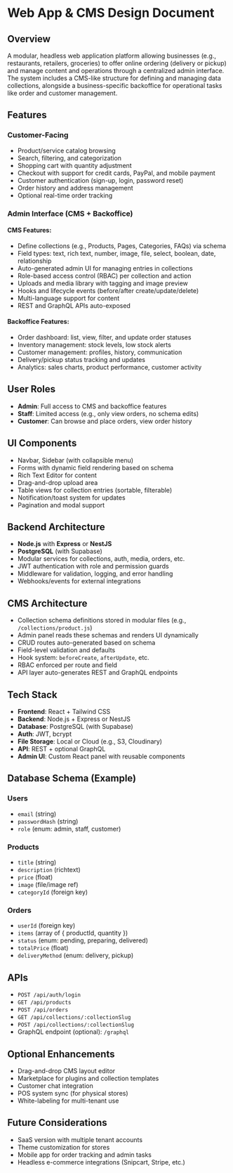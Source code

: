 # Web App & CMS Design Document

## Overview

A modular, headless web application platform allowing businesses (e.g., restaurants, retailers, groceries) to offer online ordering (delivery or pickup) and manage content and operations through a centralized admin interface. The system includes a CMS-like structure for defining and managing data collections, alongside a business-specific backoffice for operational tasks like order and customer management.

## Features

### Customer-Facing

* Product/service catalog browsing
* Search, filtering, and categorization
* Shopping cart with quantity adjustment
* Checkout with support for credit cards, PayPal, and mobile payment
* Customer authentication (sign-up, login, password reset)
* Order history and address management
* Optional real-time order tracking

### Admin Interface (CMS + Backoffice)

#### CMS Features:

* Define collections (e.g., Products, Pages, Categories, FAQs) via schema
* Field types: text, rich text, number, image, file, select, boolean, date, relationship
* Auto-generated admin UI for managing entries in collections
* Role-based access control (RBAC) per collection and action
* Uploads and media library with tagging and image preview
* Hooks and lifecycle events (before/after create/update/delete)
* Multi-language support for content
* REST and GraphQL APIs auto-exposed

#### Backoffice Features:

* Order dashboard: list, view, filter, and update order statuses
* Inventory management: stock levels, low stock alerts
* Customer management: profiles, history, communication
* Delivery/pickup status tracking and updates
* Analytics: sales charts, product performance, customer activity

## User Roles

* **Admin**: Full access to CMS and backoffice features
* **Staff**: Limited access (e.g., only view orders, no schema edits)
* **Customer**: Can browse and place orders, view order history

## UI Components

* Navbar, Sidebar (with collapsible menu)
* Forms with dynamic field rendering based on schema
* Rich Text Editor for content
* Drag-and-drop upload area
* Table views for collection entries (sortable, filterable)
* Notification/toast system for updates
* Pagination and modal support

## Backend Architecture

* **Node.js** with **Express** or **NestJS**
* **PostgreSQL** (with Supabase)
* Modular services for collections, auth, media, orders, etc.
* JWT authentication with role and permission guards
* Middleware for validation, logging, and error handling
* Webhooks/events for external integrations

## CMS Architecture

* Collection schema definitions stored in modular files (e.g., `/collections/product.js`)
* Admin panel reads these schemas and renders UI dynamically
* CRUD routes auto-generated based on schema
* Field-level validation and defaults
* Hook system: `beforeCreate`, `afterUpdate`, etc.
* RBAC enforced per route and field
* API layer auto-generates REST and GraphQL endpoints

## Tech Stack

* **Frontend**: React + Tailwind CSS
* **Backend**: Node.js + Express or NestJS
* **Database**: PostgreSQL (with Supabase)  
* **Auth**: JWT, bcrypt
* **File Storage**: Local or Cloud (e.g., S3, Cloudinary)
* **API**: REST + optional GraphQL
* **Admin UI**: Custom React panel with reusable components

## Database Schema (Example)

### Users

* `email` (string)
* `passwordHash` (string)
* `role` (enum: admin, staff, customer)

### Products

* `title` (string)
* `description` (richtext)
* `price` (float)
* `image` (file/image ref)
* `categoryId` (foreign key)

### Orders

* `userId` (foreign key)
* `items` (array of { productId, quantity })
* `status` (enum: pending, preparing, delivered)
* `totalPrice` (float)
* `deliveryMethod` (enum: delivery, pickup)

## APIs

* `POST /api/auth/login`
* `GET /api/products`
* `POST /api/orders`
* `GET /api/collections/:collectionSlug`
* `POST /api/collections/:collectionSlug`
* GraphQL endpoint (optional): `/graphql`

## Optional Enhancements

* Drag-and-drop CMS layout editor
* Marketplace for plugins and collection templates
* Customer chat integration
* POS system sync (for physical stores)
* White-labeling for multi-tenant use

## Future Considerations

* SaaS version with multiple tenant accounts
* Theme customization for stores
* Mobile app for order tracking and admin tasks
* Headless e-commerce integrations (Snipcart, Stripe, etc.)